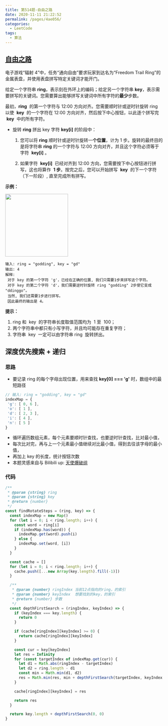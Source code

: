 ```yaml
---
title: 第514题-自由之路
date: 2020-11-11 21:22:52
permalink: /pages/4ae056/
categories:
  - LeetCode
tags:
  - 算法
---
```


## [自由之路](https://leetcode-cn.com/problems/freedom-trail/)

电子游戏“辐射 4”中，任务“通向自由”要求玩家到达名为“Freedom Trail Ring”的金属表盘，并使用表盘拼写特定关键词才能开门。

给定一个字符串 **ring**，表示刻在外环上的编码；给定另一个字符串 **key**，表示需要拼写的关键词。您需要算出能够拼写关键词中所有字符的**最少**步数。

最初，**ring**  的第一个字符与 12:00 方向对齐。您需要顺时针或逆时针旋转 ring 以使  **key**  的一个字符在 12:00 方向对齐，然后按下中心按钮，以此逐个拼写完  **key**  中的所有字符。

<!-- more -->

- 旋转 **ring** 拼出 key 字符 **key[i]** 的阶段中：

  1. 您可以将 **ring** 顺时针或逆时针旋转一**个位置**，计为 1 步。旋转的最终目的是将字符串 **ring** 的一个字符与 12:00 方向对齐，并且这个字符必须等于字符  **key[i]** 。

  2. 如果字符  **key[i]**  已经对齐到 12:00 方向，您需要按下中心按钮进行拼写，这也将算作  **1 步**。按完之后，您可以开始拼写  **key**  的下一个字符（下一阶段）, 直至完成所有拼写。

**示例：**

<img src="https://cdn.jsdelivr.net/gh/xiaojun996/CDN/images/leetcode/ring.jpg" width="200" />

```
输入: ring = "godding", key = "gd"
输出: 4
解释:
 对于 key 的第一个字符 'g'，已经在正确的位置, 我们只需要1步来拼写这个字符。
 对于 key 的第二个字符 'd'，我们需要逆时针旋转 ring "godding" 2步使它变成 "ddinggo"。
 当然, 我们还需要1步进行拼写。
 因此最终的输出是 4。
```

**提示：**

1. ring 和  key  的字符串长度取值范围均为  1 至  100；
2. 两个字符串中都只有小写字符，并且均可能存在重复字符；
3. 字符串  key  一定可以由字符串 ring  旋转拼出。

## 深度优先搜索 + 递归

### 思路

- 要记录 ring 的每个字母出现位置，用来查找 **key[0] === 'g'** 时，数组中的最短路径

```JavaScript
// 输入: ring = "godding", key = "gd"
indexMap = {
 'g': [ 0, 6 ],
 'o': [ 1 ],
 'd': [ 2, 3 ],
 'i': [ 4 ],
 'n': [ 5 ]
}
```

- 循环遍历数组元素，每个元素要顺时针查找，也要逆时针查找，比对最小值，
- 每次比对完，再与上一个元素最小值继续对比最小值，得到去往该字母的最小值，
- 再加上 key 的长度，统计按钮次数
- 本题灵感来自与 Bilibili up: [天使爆破组](https://www.bilibili.com/video/BV1Gt4y1e78z?from=search&seid=1976019381516015544)

### 代码

```JavaScript
/**
 * @param {string} ring
 * @param {string} key
 * @return {number}
 */
const findRotateSteps = (ring, key) => {
  const indexMap = new Map()
  for (let i = 0; i < ring.length; i++) {
    const word = ring[i]
    if (indexMap.has(word)) {
      indexMap.get(word).push(i)
    } else {
      indexMap.set(word, [i])
    }
  }

  const cache = []
  for (let i = 0; i < ring.length; i++) {
    cache.push([...new Array(key.length).fill(-1)])
  }

  /**
   * @param {number} ringIndex 当前12点指向的ring，的索引
   * @param {number} keyIndex  想要找到的key，的索引
   * @return {number} 步数
   */
  const depthFirstSearch = (ringIndex, keyIndex) => {
    if (keyIndex === key.length) {
      return 0
    }

    if (cache[ringIndex][keyIndex] >= 0) {
      return cache[ringIndex][keyIndex]
    }

    const cur = key[keyIndex]
    let res = Infinity
    for (const targetIndex of indexMap.get(cur)) {
      let d1 = Math.abs(ringIndex - targetIndex)
      let d2 = ring.length - d1
      const min = Math.min(d1, d2)
      res = Math.min(res, min + depthFirstSearch(targetIndex, keyIndex + 1))
    }

    cache[ringIndex][keyIndex] = res

    return res
  }

  return key.length + depthFirstSearch(0, 0)
}
```
